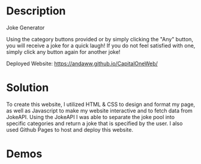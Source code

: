 # Description

Joke Generator

Using the category buttons provided or by simply clicking the "Any" button, you will receive a joke for a quick laugh!
If you do not feel satisfied with one, simply click any button again for another joke!

Deployed Website: https://andaww.github.io/CapitalOneWeb/

# Solution

To create this website, I utilized HTML & CSS to design and format my page, as well as Javascript to make my website interactive and to fetch data from JokeAPI. Using the JokeAPI I was able to separate the joke pool into specific categories and return a joke that is specified by the user. I also used Github Pages to host and deploy this website.

# Demos

